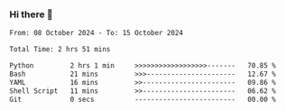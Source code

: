 ### Hi there 👋

<!--
**ututono/ututono** is a ✨ _special_ ✨ repository because its `README.md` (this file) appears on your GitHub profile.

Here are some ideas to get you started:

- 🔭 I’m currently working on ...
- 🌱 I’m currently learning ...
- 👯 I’m looking to collaborate on ...
- 🤔 I’m looking for help with ...
- 💬 Ask me about ...
- 📫 How to reach me: ...
- 😄 Pronouns: ...
- ⚡ Fun fact: ...
-->



<!--START_SECTION:waka-->

```txt
From: 08 October 2024 - To: 15 October 2024

Total Time: 2 hrs 51 mins

Python         2 hrs 1 min     >>>>>>>>>>>>>>>>>>-------   70.85 %
Bash           21 mins         >>>----------------------   12.67 %
YAML           16 mins         >>-----------------------   09.86 %
Shell Script   11 mins         >>-----------------------   06.62 %
Git            0 secs          -------------------------   00.00 %
```

<!--END_SECTION:waka-->

